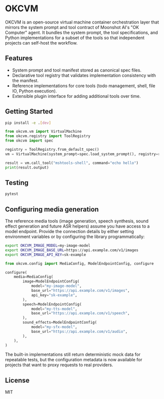 # OKCVM

OKCVM is an open-source virtual machine container orchestration layer that mirrors the system prompt and tool contract of Moonshot AI's "OK Computer" agent. It bundles the system prompt, the tool specifications, and Python implementations for a subset of the tools so that independent projects can self-host the workflow.

## Features

- System prompt and tool manifest stored as canonical spec files.
- Declarative tool registry that validates implementation consistency with the manifest.
- Reference implementations for core tools (todo management, shell, file IO, Python execution).
- Extensible plugin interface for adding additional tools over time.

## Getting Started

```bash
pip install -e .[dev]
```

```python
from okcvm.vm import VirtualMachine
from okcvm.registry import ToolRegistry
from okcvm import spec

registry = ToolRegistry.from_default_spec()
vm = VirtualMachine(system_prompt=spec.load_system_prompt(), registry=registry)

result = vm.call_tool("mshtools-shell", command="echo hello")
print(result.output)
```

## Testing

```bash
pytest
```

## Configuring media generation

The reference media tools (image generation, speech synthesis, sound effect
generation and future ASR helpers) assume you have access to a model endpoint.
Provide the connection details by either setting environment variables or by
configuring the library programmatically:

```bash
export OKCVM_IMAGE_MODEL=my-image-model
export OKCVM_IMAGE_BASE_URL=https://api.example.com/v1/images
export OKCVM_IMAGE_API_KEY=sk-example
```

```python
from okcvm.config import MediaConfig, ModelEndpointConfig, configure

configure(
    media=MediaConfig(
        image=ModelEndpointConfig(
            model="my-image-model",
            base_url="https://api.example.com/v1/images",
            api_key="sk-example",
        ),
        speech=ModelEndpointConfig(
            model="my-tts-model",
            base_url="https://api.example.com/v1/speech",
        ),
        sound_effects=ModelEndpointConfig(
            model="my-sfx-model",
            base_url="https://api.example.com/v1/audio",
        ),
    ),
)
```

The built-in implementations still return deterministic mock data for
repeatable tests, but the configuration metadata is now available for projects
that want to proxy requests to real providers.

## License

MIT
